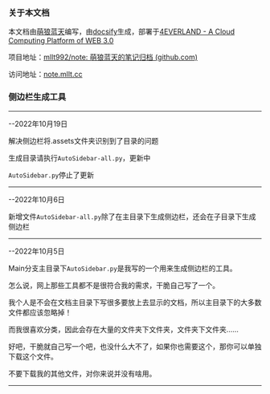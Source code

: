 ### 关于本文档

本文档由[萌狼蓝天](https://space.bilibili.com/104330271)编写，由[docsify](https://docsify.js.org/#/)生成，部署于[4EVERLAND - A Cloud Computing Platform of WEB 3.0](https://4everland.org/)

项目地址：[mllt992/note: 萌狼蓝天的笔记归档 (github.com)](https://github.com/mllt992/note)

访问地址：[note.mllt.cc](note.mllt.cc)



### 侧边栏生成工具

<hr>

--2022年10月19日

解决侧边栏将.assets文件夹识别到了目录的问题

生成目录请执行`AutoSidebar-all.py`，更新中

`AutoSidebar.py`停止了更新

<hr>

--2022年10月6日

新增文件`AutoSidebar-all.py`除了在主目录下生成侧边栏，还会在子目录下生成侧边栏

<hr>

--2022年10月5日

Main分支主目录下`AutoSidebar.py`是我写的一个用来生成侧边栏的工具。

怎么说，网上那些工具都不是很符合我的需求，干脆自己写了一个。

我个人是不会在文档主目录下写很多要放上去显示的文档，所以主目录下的大多数文件都应该忽略掉！

而我很喜欢分类，因此会存在大量的文件夹下文件夹，文件夹下文件夹……

好吧，干脆就自己写一个吧，也没什么大不了，如果你也需要这个，那你可以单独下载这个文件。

不要下载我的其他文件，对你来说并没有啥用。

<hr>
